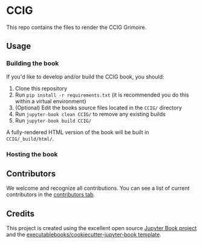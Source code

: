 # CCIG

This repo contains the files to render the CCIG Grimoire.

## Usage

### Building the book

If you'd like to develop and/or build the CCIG book, you should:

1. Clone this repository
2. Run `pip install -r requirements.txt` (it is recommended you do this within a virtual environment)
3. (Optional) Edit the books source files located in the `CCIG/` directory
4. Run `jupyter-book clean CCIG/` to remove any existing builds
5. Run `jupyter-book build CCIG/`

A fully-rendered HTML version of the book will be built in `CCIG/_build/html/`.

### Hosting the book

## Contributors

We welcome and recognize all contributions. You can see a list of current contributors in the [contributors tab](https://github.com/DevaSenevi/CCIG/graphs/contributors).

## Credits

This project is created using the excellent open source [Jupyter Book project](https://jupyterbook.org/) and the [executablebooks/cookiecutter-jupyter-book template](https://github.com/executablebooks/cookiecutter-jupyter-book).
